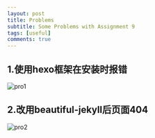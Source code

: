 ```yaml
---
layout: post
title: Problems
subtitle: Some Problems with Assignment 9
tags: [useful]
comments: true
---
```

## 1.使用hexo框架在安装时报错
![pro1]({{https://wsy1114534906.github.io/wangsiyuan.github.io}}/assets/img/pro1.png)
## 2.改用beautiful-jekyll后页面404
![pro2]({{https://wsy1114534906.github.io/wangsiyuan.github.io}}/assets/img/pro2.png)
